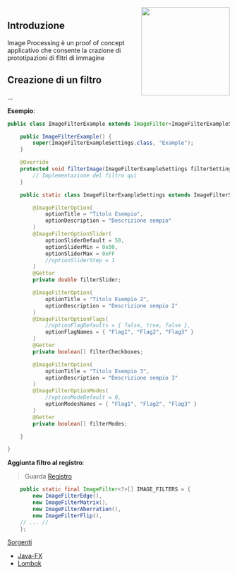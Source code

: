 <img align="right" src="https://i.imgur.com/vrVxlSe.png" height="200" width="200">

## Introduzione

Image Processing è un proof of concept applicativo che consente la crazione di prototipazioni di filtri di immagine

## Creazione di un filtro

...

**Esempio**:

```java
public class ImageFilterExample extends ImageFilter<ImageFilterExampleSettings> {

	public ImageFilterExample() {
		super(ImageFilterExampleSettings.class, "Example");
	}

	@Override
	protected void filterImage(ImageFilterExampleSettings filterSettings, ImageAccessor filterImage, Consumer<Double> filterProgress) {
		// Implementazione del filtro qui
	}

	public static class ImageFilterExampleSettings extends ImageFilterSettings {

		@ImageFilterOption(
			optionTitle = "Titolo Esempio",
			optionDescription = "Descrizione sempio"
		)
		@ImageFilterOptionSlider(
			optionSliderDefault = 50,
			optionSliderMin = 0x00,
			optionSliderMax = 0xFF
			//optionSliderStep = 1
		)
		@Getter
		private double filterSlider;

		@ImageFilterOption(
			optionTitle = "Titolo Esempio 2",
			optionDescription = "Descrizione sempio 2"
		)
		@ImageFilterOptionFlags(
			//optionFlagDefaults = { false, true, false },
			optionFlagNames = { "Flag1", "Flag2", "Flag3" }
		)
		@Getter
		private boolean[] filterCheckboxes;

		@ImageFilterOption(
			optionTitle = "Titolo Esempio 3",
			optionDescription = "Descrizione sempio 3"
		)
		@ImageFilterOptionModes(
			//optionModeDefault = 0,
			optionModesNames = { "Flag1", "Flag2", "Flag3" }
		)
		@Getter
		private boolean[] filterModes;

	}

}
```

**Aggiunta filtro al registro**:

> Guarda [Registro]()

```java
	public static final ImageFilter<?>[] IMAGE_FILTERS = {
		new ImageFilterEdge(),
		new ImageFilterMatrix(),
		new ImageFilterAberration(),
		new ImageFilterFlip(),
    // ... //
	};
```

[Sorgenti]()
- [Java-FX]()
- [Lombok]()
